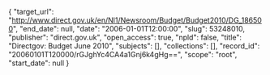 {
  "target_url": "http://www.direct.gov.uk/en/Nl1/Newsroom/Budget/Budget2010/DG_186500", 
  "end_date": null, 
  "date": "2006-01-01T12:00:00", 
  "slug": 53248010, 
  "publisher": "direct.gov.uk", 
  "open_access": true, 
  "npld": false, 
  "title": "Directgov: Budget June 2010", 
  "subjects": [], 
  "collections": [], 
  "record_id": "20060101T120000/rGJghYc4CA4a1Gnj6k4gHg==", 
  "scope": "root", 
  "start_date": null
}

